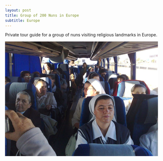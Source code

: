 ```yaml
---
layout: post
title: Group of 200 Nuns in Europe
subtitle: Europe
---
```


Private tour guide for a group of nuns visiting religious landmarks in Europe.

![Group of 200 Nuns](/img/blog/nuns-group-europe-2008-10.jpg)
